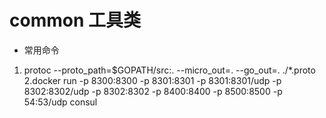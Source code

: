 # common 工具类

- 常用命令  
1. protoc --proto_path=$GOPATH/src:. --micro_out=. --go_out=. ./*.proto  
2.docker run -p 8300:8300 -p 8301:8301 -p 8301:8301/udp -p 8302:8302/udp -p 8302:8302 -p 8400:8400 -p 8500:8500 -p 54:53/udp consul